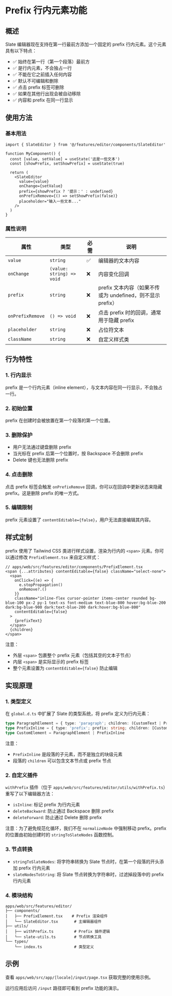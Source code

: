 # Prefix 行内元素功能

## 概述

Slate 编辑器现在支持在第一行最前方添加一个固定的 prefix 行内元素。这个元素具有以下特点：

- ✅ 始终在第一行（第一个段落）最前方
- ✅ 是行内元素，不会独占一行
- ✅ 不能在它之前插入任何内容
- ✅ 默认不可编辑和删除
- ✅ 点击 prefix 标签可删除
- ✅ 如果在其他行出现会被自动移除
- ✅ 内容和 prefix 在同一行显示

## 使用方法

### 基本用法

```tsx
import { SlateEditor } from '@/features/editor/components/SlateEditor'

function MyComponent() {
  const [value, setValue] = useState('这是一些文本')
  const [showPrefix, setShowPrefix] = useState(true)

  return (
    <SlateEditor
      value={value}
      onChange={setValue}
      prefix={showPrefix ? '提示：' : undefined}
      onPrefixRemove={() => setShowPrefix(false)}
      placeholder="输入一些文本..."
    />
  )
}
```

### 属性说明

| 属性 | 类型 | 必需 | 说明 |
|------|------|------|------|
| `value` | `string` | ✅ | 编辑器的文本内容 |
| `onChange` | `(value: string) => void` | ❌ | 内容变化回调 |
| `prefix` | `string` | ❌ | prefix 文本内容（如果不传或为 undefined，则不显示 prefix） |
| `onPrefixRemove` | `() => void` | ❌ | 点击 prefix 时的回调，通常用于隐藏 prefix |
| `placeholder` | `string` | ❌ | 占位符文本 |
| `className` | `string` | ❌ | 自定义样式类 |

## 行为特性

### 1. 行内显示
prefix 是一个行内元素（inline element），与文本内容在同一行显示，不会独占一行。

### 2. 初始位置
prefix 在创建时会被放置在第一个段落的第一个位置。

### 3. 删除保护
- 用户无法通过键盘删除 prefix
- 当光标在 prefix 后第一个位置时，按 Backspace 不会删除 prefix
- Delete 键也无法删除 prefix

### 4. 点击删除
点击 prefix 标签会触发 `onPrefixRemove` 回调，你可以在回调中更新状态来隐藏 prefix。这是删除 prefix 的唯一方式。

### 5. 编辑限制
prefix 元素设置了 `contentEditable={false}`，用户无法直接编辑其内容。

## 样式定制

prefix 使用了 Tailwind CSS 类进行样式设置，渲染为行内的 `<span>` 元素。你可以通过修改 `PrefixElement.tsx` 来自定义样式：

```tsx
// apps/web/src/features/editor/components/PrefixElement.tsx
<span {...attributes} contentEditable={false} className="select-none">
  <span
    onClick={(e) => {
      e.stopPropagation()
      onRemove?.()
    }}
    className="inline-flex cursor-pointer items-center rounded bg-blue-100 px-2 py-1 text-xs font-medium text-blue-800 hover:bg-blue-200 dark:bg-blue-900 dark:text-blue-200 dark:hover:bg-blue-800"
    contentEditable={false}
  >
    {prefixText}
  </span>
  {children}
</span>
```

注意：
- 外层 `<span>` 包裹整个 prefix 元素（包括其空的文本子节点）
- 内层 `<span>` 是实际显示的 prefix 标签
- 整个元素设置为 `contentEditable={false}` 防止编辑

## 实现原理

### 1. 类型定义
在 `global.d.ts` 中扩展了 Slate 的类型系统，将 prefix 定义为行内元素：

```typescript
type ParagraphElement = { type: 'paragraph'; children: (CustomText | PrefixInline)[] }
type PrefixInline = { type: 'prefix'; prefix: string; children: [CustomText] }
type CustomElement = ParagraphElement | PrefixInline
```

注意：
- `PrefixInline` 是段落的子元素，而不是独立的块级元素
- 段落的 `children` 可以包含文本节点或 prefix 节点

### 2. 自定义插件
`withPrefix` 插件（位于 `apps/web/src/features/editor/utils/withPrefix.ts`）重写了以下编辑器方法：

- `isInline`: 标记 prefix 为行内元素
- `deleteBackward`: 防止通过 Backspace 删除 prefix
- `deleteForward`: 防止通过 Delete 删除 prefix

注意：为了避免规范化循环，我们不在 `normalizeNode` 中强制移动 prefix。prefix 的位置由初始创建时的 `stringToSlateNodes` 函数控制。

### 3. 节点转换
- `stringToSlateNodes`: 将字符串转换为 Slate 节点时，在第一个段落的开头添加 prefix 行内元素
- `slateNodesToString`: 将 Slate 节点转换为字符串时，过滤掉段落中的 prefix 行内元素

### 4. 模块结构
```
apps/web/src/features/editor/
├── components/
│   ├── PrefixElement.tsx    # Prefix 渲染组件
│   └── SlateEditor.tsx       # 主编辑器组件
├── utils/
│   ├── withPrefix.ts         # Prefix 插件逻辑
│   └── slate-utils.ts        # 节点转换工具
└── types/
    └── index.ts              # 类型定义
```

## 示例

查看 `apps/web/src/app/[locale]/input/page.tsx` 获取完整的使用示例。

运行应用后访问 `/input` 路径即可看到 prefix 功能的演示。

